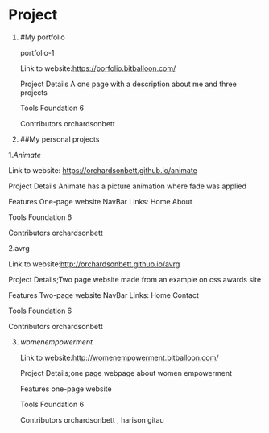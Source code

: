 # Project


1. #My portfolio

    portfolio-1

    Link to website:https://porfolio.bitballoon.com/

    Project Details A one page with a description about me and three projects

    Tools Foundation 6

    Contributors orchardsonbett


2. ##My personal projects

  1.*Animate*

  Link to website: https://orchardsonbett.github.io/animate

  Project Details Animate has a picture animation where fade was applied

  Features One-page website NavBar Links:
   Home
   About 

  Tools Foundation 6

  Contributors orchardsonbett



 2.avrg

  Link to website:http://orchardsonbett.github.io/avrg

  Project Details;Two page website made from an example on css awards site

  Features Two-page website NavBar Links:
    Home
    Contact

  Tools Foundation 6

  Contributors orchardsonbett



3. *womenempowerment*

   Link to website:http://womenempowerment.bitballoon.com/

   Project Details;one page webpage about women empowerment

   Features one-page website

   Tools Foundation 6

   Contributors orchardsonbett , harison gitau



